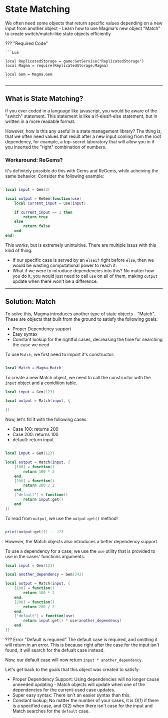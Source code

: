 # **State Matching**
We often need some objects that return specific values depending on a new input from another object - Learn how to use Magma's new object "Match" to create switch/match-like state objects efficiently

??? "Required Code"

    ```Lua

    local ReplicatedStorage = game:GetService("ReplicatedStorage")
    local Magma = require(ReplicatedStorage.Magma)
    
    local Gem = Magma.Gem
    ```

______

## **What is State Matching?**

If you ever coded in a language like javascript, you would be aware of the "switch" statement. This statement is like a if-elesif-else statement, but in written in a more readable format.

However, how is this any useful in a state management library? The thing is, that we often need values that result after a new input coming from the root dependency, for example, a top-secret laboratory that will allow you in if you inserted the "right" combination of numbers.

### **Workaround: ReGems?**
It's definitely possible do this with Gems and ReGems, while acheiving the same behavior. Consider the following example:

```Lua

local input = Gem(3)

local output = ReGem(function(use)
    local current_input = use(input)

    if current_input == 2 then
        return true
    else
        return false
    end
end)
```

This *works*, but is extremely unintuitive. There are multiple issus with this kind of thing:

* If our specific case is served by an `elseif` right before `else`, then we would be wasting computational power to reach it.
* What if we were to introduce dependencies into this? No matter how you do it, you would just need to call `use` on all of them, making `output` update when there won't be a difference.
______

## **Solution: Match**

To solve this, Magma introduces another type of state objects - "Match". These are objects that built from the ground to satisfy the following goals:

* Proper Dependency support
* Easy syntax
* Constant lookup for the rightful cases, decreasing the time for searching the case we need

To use `Match`, we first need to import it's constructor:
```Lua

local Match = Magma.Match
```

To create a new Match object, we need to call the constructor with the `input` object and a conidition table.

```Lua
local input = Gem(123)

local output = Match(input, {

})
```

Now, let's fill it with the following cases:

* Case 100: returns 200
* Case 200: returns 100
* default: return input

```Lua

local input = Gem(123)

local output = Match(input, {
    [100] = function()
        return 100 * 2
    end,
    [200] = function()
        return 200 / 2
    end,
    ["default"] = function()
        return input:get()
    end
})
```

To read from `output`, we use the `output:get()` method!

```Lua

print(output:get()) -- 123
```

However, the Match objects also introduces a better dependency support.

To use a dependency for a case, we use the `use` utility that is provided to use in the cases' functions arguments.

```Lua
local input = Gem(123)

local another_dependency = Gem(343)

local output = Match(input, {
    [100] = function()
        return 100 * 2
    end,
    [200] = function()
        return 200 / 2
    end,
    ["default"] = function(use)
        return input:get() * use(another_dependency)
    end
})

```
??? Error "Default is required"
    The default case is required, and omitting it will return in an error. This is because right after the case for the input isn't found, it will search for the defualt case instead.


Now, our default case will now return `input * another_dependency`.

Let's get back to the goals that this object was created to satisfy:

* Proper Dependency Support: Using dependencies will no longer cause unneeded updating - Match objects will update when one of the dependencies for the current-used case updates.
* Super easy  syntax: There isn't an easier syntax than this.
* Constant lookup; No matter the number of your cases, it is O(1) if there is a specified case, and O(2) when there isn't case for the input and Match searches for the `default` case.
